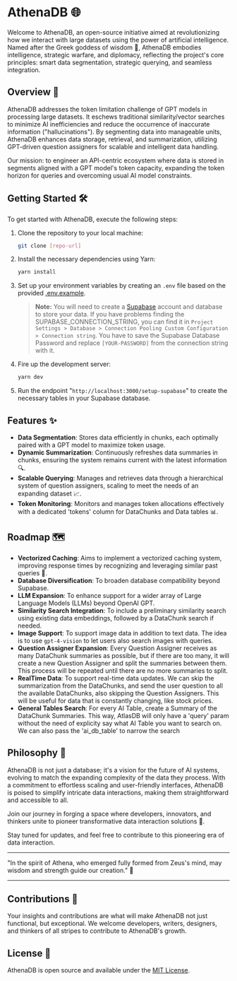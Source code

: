 # AthenaDB 🌐

Welcome to AthenaDB, an open-source initiative aimed at revolutionizing how we interact with large datasets using the power of artificial intelligence. Named after the Greek goddess of wisdom 🦉, AthenaDB embodies intelligence, strategic warfare, and diplomacy, reflecting the project's core principles: smart data segmentation, strategic querying, and seamless integration.

## Overview 📜

AthenaDB addresses the token limitation challenge of GPT models in processing large datasets. It eschews traditional similarity/vector searches to minimize AI inefficiencies and reduce the occurrence of inaccurate information ("hallucinations"). By segmenting data into manageable units, AthenaDB enhances data storage, retrieval, and summarization, utilizing GPT-driven question assigners for scalable and intelligent data handling.

Our mission: to engineer an API-centric ecosystem where data is stored in segments aligned with a GPT model's token capacity, expanding the token horizon for queries and overcoming usual AI model constraints.

## Getting Started 🛠️

To get started with AthenaDB, execute the following steps:

1. Clone the repository to your local machine:

   ```bash
   git clone [repo-url]
   ```

2. Install the necessary dependencies using Yarn:

   ```bash
   yarn install
   ```

3. Set up your environment variables by creating an `.env` file based on the provided [.env.example](.env.example).
   <br>

   > **Note:** You will need to create a [Supabase](https://supabase.io/) account and database to store your data. If you have problems finding the SUPABASE_CONNECTION_STRING, you can find it in `Project Settings > Database > Connection Pooling Custom Configuration > Connection string`. You have to save the Supabase Database Password and replace `[YOUR-PASSWORD]` from the connection string with it.

4. Fire up the development server:

   ```bash
   yarn dev
   ```

5. Run the endpoint "`http://localhost:3000/setup-supabase`" to create the necessary tables in your Supabase database.

## Features ✨

- **Data Segmentation**: Stores data efficiently in chunks, each optimally paired with a GPT model to maximize token usage.
- **Dynamic Summarization**: Continuously refreshes data summaries in chunks, ensuring the system remains current with the latest information 🔍.
- **Scalable Querying**: Manages and retrieves data through a hierarchical system of question assigners, scaling to meet the needs of an expanding dataset 📈.
- **Token Monitoring**: Monitors and manages token allocations effectively with a dedicated 'tokens' column for DataChunks and Data tables 📊.

## Roadmap 🗺️

- **Vectorized Caching**: Aims to implement a vectorized caching system, improving response times by recognizing and leveraging similar past queries 💨.
- **Database Diversification**: To broaden database compatibility beyond Supabase.
- **LLM Expansion**: To enhance support for a wider array of Large Language Models (LLMs) beyond OpenAI GPT.
- **Similarity Search Integration**: To include a preliminary similarity search using existing data embeddings, followed by a DataChunk search if needed.
- **Image Support**: To support image data in addition to text data. The idea is to use `gpt-4-vision` to let users also search images with queries.
- **Question Assigner Expansion**: Every Question Assigner receives as many DataChunk summaries as possible, but if there are too many, it will create a new Question Assigner and split the summaries between them. This process will be repeated until there are no more summaries to split.
- **RealTime Data**: To support real-time data updates. We can skip the summarization from the DataChunks, and send the user question to all the available DataChunks, also skipping the Question Assigners. This will be useful for data that is constantly changing, like stock prices.
- **General Tables Search**: For every AI Table, create a Summary of the DataChunk Summaries. This way, AtlasDB will only have a 'query' param without the need of explicity say what AI Table you want to search on. We can also pass the 'ai_db_table' to narrow the search

## Philosophy 🤔

AthenaDB is not just a database; it's a vision for the future of AI systems, evolving to match the expanding complexity of the data they process. With a commitment to effortless scaling and user-friendly interfaces, AthenaDB is poised to simplify intricate data interactions, making them straightforward and accessible to all.

Join our journey in forging a space where developers, innovators, and thinkers unite to pioneer transformative data interaction solutions 💪.

Stay tuned for updates, and feel free to contribute to this pioneering era of data interaction.

---

"In the spirit of Athena, who emerged fully formed from Zeus's mind, may wisdom and strength guide our creation." 🌟

---

## Contributions 🤝

Your insights and contributions are what will make AthenaDB not just functional, but exceptional. We welcome developers, writers, designers, and thinkers of all stripes to contribute to AthenaDB's growth.

## License 📄

AthenaDB is open source and available under the [MIT License](LICENSE).
